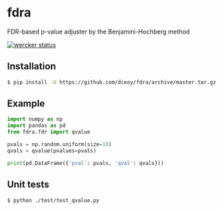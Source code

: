 fdra
====

FDR-based p-value adjuster by the Benjamini-Hochberg method

[![wercker status](https://app.wercker.com/status/72d47378ed8e3fbef1adacfa30801f15/s/master "wercker status")](https://app.wercker.com/project/byKey/72d47378ed8e3fbef1adacfa30801f15)

Installation
------------

```sh
$ pip install -U https://github.com/dceoy/fdra/archive/master.tar.gz
```

Example
-------

```python
import numpy as np
import pandas as pd
from fdra.fdr import qvalue

pvals = np.random.uniform(size=10)
qvals = qvalue(pvalues=pvals)

print(pd.DataFrame({'pval': pvals, 'qval': qvals}))
```

Unit tests
----------

```sh
$ python ./test/test_qvalue.py
```
